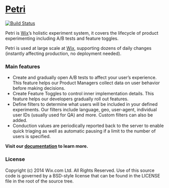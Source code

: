 [Petri](http://wix.github.io/petri/)
======

[![Build Status](https://travis-ci.org/wix/petri.svg?branch=master)](https://travis-ci.org/wix/petri)

Petri is [Wix](http://www.wix.com)’s holistic experiment system, it covers the lifecycle of product experimenting including A/B tests and feature toggles.

Petri is used at large scale at [Wix](http://www.wix.com), supporting dozens of daily changes (instantly affecting production, no deployment needed).


### Main features
* Create and gradually open A/B tests to affect your user’s experience. This feature helps our Product Managers collect data on user behavior before making decisions.
* Create Feature Toggles to control inner implementation details. This feature helps our developers gradually roll out features.
* Define filters to determine what users will be included in your defined experiments. Our filters include language, geo, user-agent, individual user IDs (usually used for QA) and more. Custom filters can also be added.
* Conduction values are periodically reported back to the server to enable quick triaging as well as automatic pausing if a limit to the number of users is specified.


**Visit our [documentation](http://wix.github.io/petri/) to learn more.**


### License

Copyright (c) 2014 Wix.com Ltd. All Rights Reserved. Use of this source code is governed by a BSD-style license that can be found in the LICENSE file in the root of the source tree.
